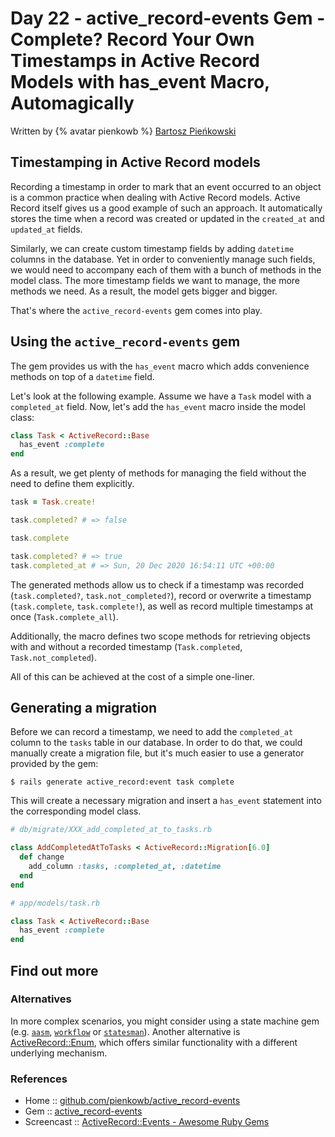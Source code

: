 # Day 22 - active_record-events Gem - Complete? Record Your Own Timestamps in Active Record Models with has_event Macro, Automagically

Written by {% avatar pienkowb %} [Bartosz Pieńkowski](https://github.com/pienkowb)



## Timestamping in Active Record models

Recording a timestamp in order to mark that an event occurred to an object is a common practice when dealing with Active Record models.
Active Record itself gives us a good example of such an approach.
It automatically stores the time when a record was created or updated in the `created_at` and `updated_at` fields.

Similarly, we can create custom timestamp fields by adding `datetime` columns in the database.
Yet in order to conveniently manage such fields, we would need to accompany each of them with a bunch of methods in the model class.
The more timestamp fields we want to manage, the more methods we need.
As a result, the model gets bigger and bigger.

That's where the `active_record-events` gem comes into play.

## Using the `active_record-events` gem

The gem provides us with the `has_event` macro which adds convenience methods on top of a `datetime` field.

Let's look at the following example.
Assume we have a `Task` model with a `completed_at` field.
Now, let's add the `has_event` macro inside the model class:

```ruby
class Task < ActiveRecord::Base
  has_event :complete
end
```

As a result, we get plenty of methods for managing the field without the need to define them explicitly.

```ruby
task = Task.create!

task.completed? # => false

task.complete

task.completed? # => true
task.completed_at # => Sun, 20 Dec 2020 16:54:11 UTC +00:00
```

The generated methods allow us to check if a timestamp was recorded (`task.completed?`, `task.not_completed?`), record or overwrite a timestamp (`task.complete`, `task.complete!`), as well as record multiple timestamps at once (`Task.complete_all`).

Additionally, the macro defines two scope methods for retrieving objects with and without a recorded timestamp (`Task.completed`, `Task.not_completed`).

All of this can be achieved at the cost of a simple one-liner.

## Generating a migration

Before we can record a timestamp, we need to add the `completed_at` column to the `tasks` table in our database.
In order to do that, we could manually create a migration file, but it's much easier to use a generator provided by the gem:

```
$ rails generate active_record:event task complete
```

This will create a necessary migration and insert a `has_event` statement into the corresponding model class.

```ruby
# db/migrate/XXX_add_completed_at_to_tasks.rb

class AddCompletedAtToTasks < ActiveRecord::Migration[6.0]
  def change
    add_column :tasks, :completed_at, :datetime
  end
end
```

```ruby
# app/models/task.rb

class Task < ActiveRecord::Base
  has_event :complete
end
```

## Find out more

### Alternatives

In more complex scenarios, you might consider using a state machine gem (e.g. [`aasm`](https://github.com/aasm/aasm), [`workflow`](https://github.com/geekq/workflow) or [`statesman`](https://github.com/gocardless/statesman)).
Another alternative is [ActiveRecord::Enum](https://api.rubyonrails.org/classes/ActiveRecord/Enum.html), which offers similar functionality with a different underlying mechanism.

### References

- Home :: [github.com/pienkowb/active_record-events](https://github.com/pienkowb/active_record-events)
- Gem :: [active_record-events](https://rubygems.org/gems/active_record-events)
- Screencast :: [ActiveRecord::Events - Awesome Ruby Gems](https://www.youtube.com/watch?v=TIR7YDF3O-4)

